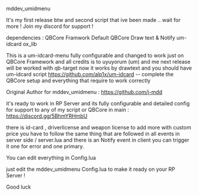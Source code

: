 mddev_umidmenu

It's my first release btw and second script that ive been made .. wait for more !
Join my discord for support !

dependencies :
QBCore Framwork
Default QBCore Draw text & Notify
um-idcard
ox_lib

This is a um-idcard-menu fully configurable and changed to work just on QBCore Framework 
and all credits is to uyuyorum (um) and me next release will be worked with qb-target now it works by drawtext
and you should have um-idcard script https://github.com/alp1x/um-idcard -- complete the QBCore setup and everything that require to work correctly


Original Author for mddev_umidmenu : https://github.com/j-mdd

it's ready to work in RP Server and its fully configurable and detailed config
for support to any of my script or QBCore in main : https://discord.gg/5BhmYRHmbU



there is id-card , driverlicense and weapon license to add more with custom price you have to follow the same thing that are followed in all events in server side / server.lua
and there is an Notify event in client you can trigger it one for error and one primary.

You can edit everything in Config.lua

just edit the mddev_umidmenu Config.lua to make it ready on your RP Server !

Good luck
